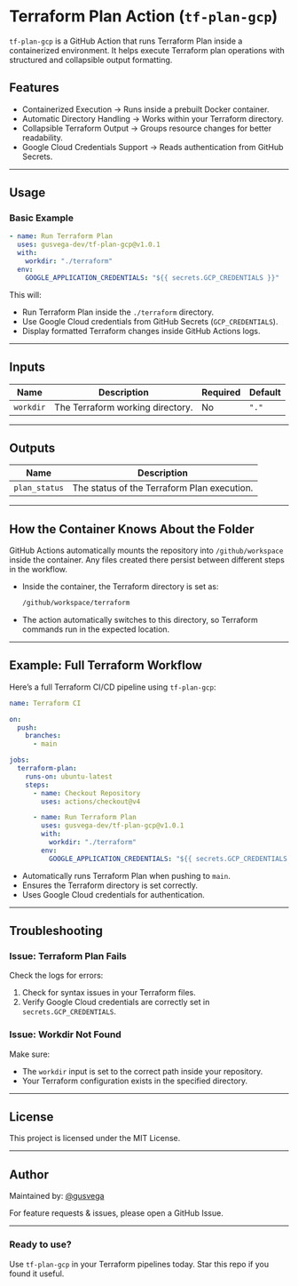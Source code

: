 # Terraform Plan Action (`tf-plan-gcp`)

`tf-plan-gcp` is a GitHub Action that runs Terraform Plan inside a containerized environment. It helps execute Terraform plan operations with structured and collapsible output formatting.

## Features
- Containerized Execution → Runs inside a prebuilt Docker container.
- Automatic Directory Handling → Works within your Terraform directory.
- Collapsible Terraform Output → Groups resource changes for better readability.
- Google Cloud Credentials Support → Reads authentication from GitHub Secrets.

---

## Usage
### Basic Example
```yaml
- name: Run Terraform Plan
  uses: gusvega-dev/tf-plan-gcp@v1.0.1
  with:
    workdir: "./terraform"
  env:
    GOOGLE_APPLICATION_CREDENTIALS: "${{ secrets.GCP_CREDENTIALS }}"
```

This will:
- Run Terraform Plan inside the `./terraform` directory.
- Use Google Cloud credentials from GitHub Secrets (`GCP_CREDENTIALS`).
- Display formatted Terraform changes inside GitHub Actions logs.

---

## Inputs
| Name       | Description                                | Required | Default |
|------------|--------------------------------------------|----------|---------|
| `workdir`  | The Terraform working directory.          | No    | `"."`   |

---

## Outputs
| Name           | Description                                |
|---------------|--------------------------------------------|
| `plan_status` | The status of the Terraform Plan execution. |

---

## How the Container Knows About the Folder
GitHub Actions automatically mounts the repository into `/github/workspace` inside the container. Any files created there persist between different steps in the workflow.

- Inside the container, the Terraform directory is set as:
  ```sh
  /github/workspace/terraform
  ```
- The action automatically switches to this directory, so Terraform commands run in the expected location.

---

## Example: Full Terraform Workflow
Here’s a full Terraform CI/CD pipeline using `tf-plan-gcp`:

```yaml
name: Terraform CI

on:
  push:
    branches:
      - main

jobs:
  terraform-plan:
    runs-on: ubuntu-latest
    steps:
      - name: Checkout Repository
        uses: actions/checkout@v4

      - name: Run Terraform Plan
        uses: gusvega-dev/tf-plan-gcp@v1.0.1
        with:
          workdir: "./terraform"
        env:
          GOOGLE_APPLICATION_CREDENTIALS: "${{ secrets.GCP_CREDENTIALS }}"
```

- Automatically runs Terraform Plan when pushing to `main`.
- Ensures the Terraform directory is set correctly.
- Uses Google Cloud credentials for authentication.

---

## Troubleshooting
### Issue: Terraform Plan Fails
Check the logs for errors:
1. Check for syntax issues in your Terraform files.
2. Verify Google Cloud credentials are correctly set in `secrets.GCP_CREDENTIALS`.

### Issue: Workdir Not Found
Make sure:
- The `workdir` input is set to the correct path inside your repository.
- Your Terraform configuration exists in the specified directory.

---

## License
This project is licensed under the MIT License.

---

## Author
Maintained by: [@gusvega](https://github.com/gusvega)

For feature requests & issues, please open a GitHub Issue.

---

### Ready to use?
Use `tf-plan-gcp` in your Terraform pipelines today.
Star this repo if you found it useful.

